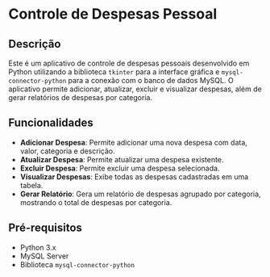 # Controle de Despesas Pessoal

## Descrição

Este é um aplicativo de controle de despesas pessoais desenvolvido em Python utilizando a biblioteca `tkinter` para a interface gráfica e `mysql-connector-python` para a conexão com o banco de dados MySQL. O aplicativo permite adicionar, atualizar, excluir e visualizar despesas, além de gerar relatórios de despesas por categoria.

## Funcionalidades

- **Adicionar Despesa**: Permite adicionar uma nova despesa com data, valor, categoria e descrição.
- **Atualizar Despesa**: Permite atualizar uma despesa existente.
- **Excluir Despesa**: Permite excluir uma despesa selecionada.
- **Visualizar Despesas**: Exibe todas as despesas cadastradas em uma tabela.
- **Gerar Relatório**: Gera um relatório de despesas agrupado por categoria, mostrando o total de despesas por categoria.

## Pré-requisitos

- Python 3.x
- MySQL Server
- Biblioteca `mysql-connector-python`
